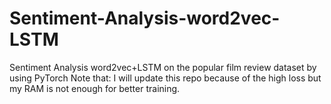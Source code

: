 # Sentiment-Analysis-word2vec-LSTM
Sentiment Analysis word2vec+LSTM on the popular film review dataset by using PyTorch
Note that: I will update this repo because of the high loss but my RAM is not enough for better training.
